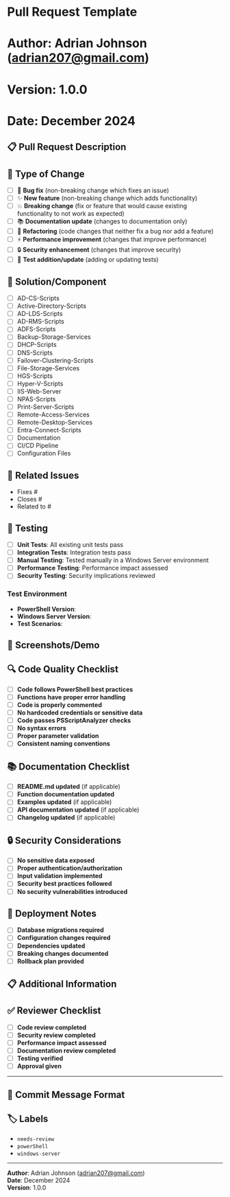 # Pull Request Template
# Author: Adrian Johnson (adrian207@gmail.com)
# Version: 1.0.0
# Date: December 2024

## 📋 Pull Request Description
<!-- Provide a clear and concise description of what this PR accomplishes -->

## 🎯 Type of Change
<!-- Mark the relevant option with an [x] -->
- [ ] 🐛 **Bug fix** (non-breaking change which fixes an issue)
- [ ] ✨ **New feature** (non-breaking change which adds functionality)
- [ ] 💥 **Breaking change** (fix or feature that would cause existing functionality to not work as expected)
- [ ] 📚 **Documentation update** (changes to documentation only)
- [ ] 🔧 **Refactoring** (code changes that neither fix a bug nor add a feature)
- [ ] ⚡ **Performance improvement** (changes that improve performance)
- [ ] 🔒 **Security enhancement** (changes that improve security)
- [ ] 🧪 **Test addition/update** (adding or updating tests)

## 🔧 Solution/Component
<!-- Mark the relevant solutions affected by this PR -->
- [ ] AD-CS-Scripts
- [ ] Active-Directory-Scripts
- [ ] AD-LDS-Scripts
- [ ] AD-RMS-Scripts
- [ ] ADFS-Scripts
- [ ] Backup-Storage-Services
- [ ] DHCP-Scripts
- [ ] DNS-Scripts
- [ ] Failover-Clustering-Scripts
- [ ] File-Storage-Services
- [ ] HGS-Scripts
- [ ] Hyper-V-Scripts
- [ ] IIS-Web-Server
- [ ] NPAS-Scripts
- [ ] Print-Server-Scripts
- [ ] Remote-Access-Services
- [ ] Remote-Desktop-Services
- [ ] Entra-Connect-Scripts
- [ ] Documentation
- [ ] CI/CD Pipeline
- [ ] Configuration Files

## 🔗 Related Issues
<!-- Link to any related issues using "Fixes #123", "Closes #123", or "Related to #123" -->
- Fixes #
- Closes #
- Related to #

## 🧪 Testing
<!-- Describe the tests you ran to verify your changes -->
- [ ] **Unit Tests**: All existing unit tests pass
- [ ] **Integration Tests**: Integration tests pass
- [ ] **Manual Testing**: Tested manually in a Windows Server environment
- [ ] **Performance Testing**: Performance impact assessed
- [ ] **Security Testing**: Security implications reviewed

### Test Environment
- **PowerShell Version**: 
- **Windows Server Version**: 
- **Test Scenarios**: 

## 📸 Screenshots/Demo
<!-- If applicable, add screenshots or a demo of the changes -->

## 🔍 Code Quality Checklist
- [ ] **Code follows PowerShell best practices**
- [ ] **Functions have proper error handling**
- [ ] **Code is properly commented**
- [ ] **No hardcoded credentials or sensitive data**
- [ ] **Code passes PSScriptAnalyzer checks**
- [ ] **No syntax errors**
- [ ] **Proper parameter validation**
- [ ] **Consistent naming conventions**

## 📚 Documentation Checklist
- [ ] **README.md updated** (if applicable)
- [ ] **Function documentation updated**
- [ ] **Examples updated** (if applicable)
- [ ] **API documentation updated** (if applicable)
- [ ] **Changelog updated** (if applicable)

## 🔒 Security Considerations
- [ ] **No sensitive data exposed**
- [ ] **Proper authentication/authorization**
- [ ] **Input validation implemented**
- [ ] **Security best practices followed**
- [ ] **No security vulnerabilities introduced**

## 🚀 Deployment Notes
<!-- Any special deployment considerations or requirements -->
- [ ] **Database migrations required**
- [ ] **Configuration changes required**
- [ ] **Dependencies updated**
- [ ] **Breaking changes documented**
- [ ] **Rollback plan provided**

## 📋 Additional Information
<!-- Any additional information that reviewers should know -->

## ✅ Reviewer Checklist
<!-- For reviewers to check -->
- [ ] **Code review completed**
- [ ] **Security review completed**
- [ ] **Performance impact assessed**
- [ ] **Documentation review completed**
- [ ] **Testing verified**
- [ ] **Approval given**

---

## 📝 Commit Message Format
<!-- Ensure your commit messages follow the format: type(scope): description -->
<!-- Examples: -->
<!-- feat(ad-cs): add certificate auto-renewal functionality -->
<!-- fix(dns): resolve zone transfer issues -->
<!-- docs(api): update PowerShell module documentation -->

## 🏷️ Labels
<!-- The following labels will be automatically applied -->
- `needs-review`
- `powerShell`
- `windows-server`

---

**Author**: Adrian Johnson (adrian207@gmail.com)  
**Date**: December 2024  
**Version**: 1.0.0
